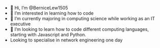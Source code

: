 - 👋 Hi, I’m @BerniceLew1505
- 👀 I’m interested in learning how to code
- 🌱 I’m currently majoring in computing science while working as an IT executive
- 💞️ I’m looking to learn how to code different computing languages, starting with Javascript and Python.
- Looking to specialise in network engineering one day

<!---
BerniceLew1505/BerniceLew1505 is a ✨ special ✨ repository because its `README.md` (this file) appears on your GitHub profile.
You can click the Preview link to take a look at your changes.
--->
